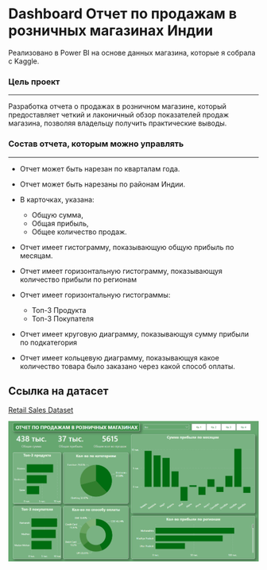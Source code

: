 # Dashboard Отчет по продажам в розничных магазинах Индии

Реализовано в Power BI на основе данных магазина, которые я собрала с Kaggle.


### Цель проект 
___
Разработка отчета о продажах в розничном магазине, который предоставляет четкий и лаконичный обзор показателей продаж магазина, позволяя владельцу получить практические выводы.


### Состав отчета, которым можно управлять
___

- Отчет может быть нарезан по кварталам года.

- Отчет может быть нарезаны по районам Индии.

- В карточках, указана:
    - Общую сумма, 
    - Общая прибыль, 
    - Общее количество продаж.

- Отчет имеет гистограмму, показывающую общую прибыль по месяцам.

- Отчет имеет горизонтальную гистограмму, показывающуя количество прибыли по регионам

- Отчет имеет горизонтальную гистограммы:
    - Топ-3 Продукта
    - Топ-3 Покупателя

- Отчет имеет круговую диаграмму, показывающуя сумму прибыли по подкатегория
- Отчет имеет кольцевую диаграмму, показывающуя какое количество товара было заказано через какой способ оплаты.

## Ссылка на датасет
[Retail Sales Dataset](./Dataset/)

![Application](./img/dashboard.png)